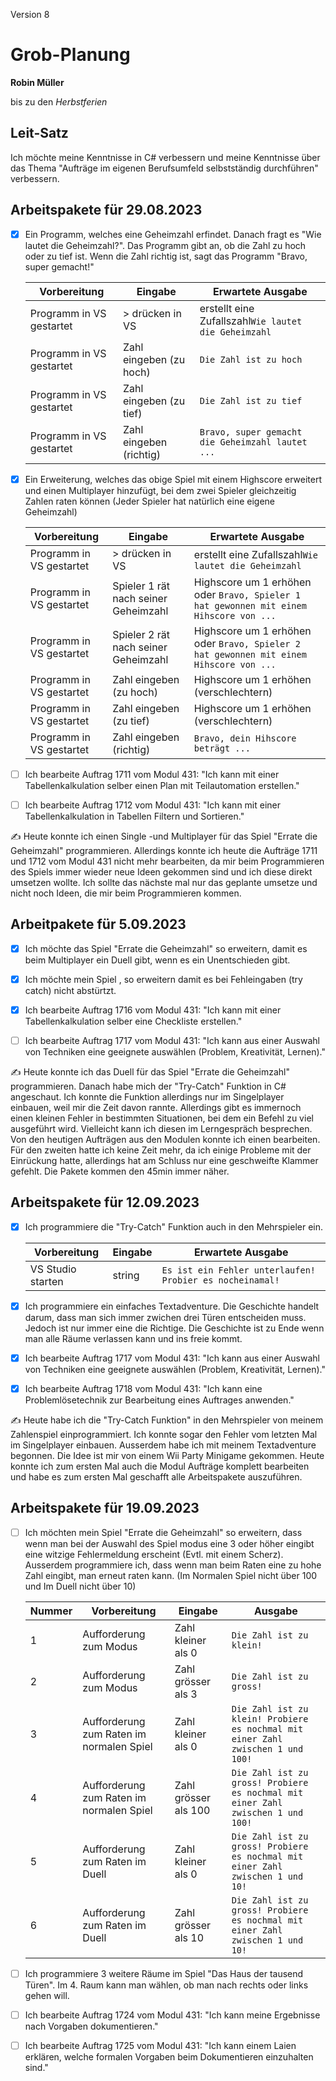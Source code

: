 Version 8

# Grob-Planung

**Robin Müller**

bis zu den *Herbstferien*

## Leit-Satz

Ich möchte meine Kenntnisse in C# verbessern und meine Kenntnisse über das Thema "Aufträge im eigenen Berufsumfeld selbstständig durchführen" verbessern.

## Arbeitspakete für 29.08.2023

- [x] Ein Programm, welches eine Geheimzahl erfindet. Danach fragt es "Wie lautet die Geheimzahl?". Das Programm gibt an, ob die Zahl zu hoch oder zu tief ist. Wenn die Zahl richtig ist, sagt das Programm "Bravo, super gemacht!"
  
  | Vorbereitung             | Eingabe                 | Erwartete Ausgabe                                    |
  | ------------------------ | ----------------------- | ---------------------------------------------------- |
  | Programm in VS gestartet | > drücken in VS         | erstellt eine Zufallszahl`Wie lautet die Geheimzahl` |
  | Programm in VS gestartet | Zahl eingeben (zu hoch) | `Die Zahl ist zu hoch`                               |
  | Programm in VS gestartet | Zahl eingeben (zu tief) | `Die Zahl ist zu tief`                               |
  | Programm in VS gestartet | Zahl eingeben (richtig) | `Bravo, super gemacht die Geheimzahl lautet ...`     |

- [x] Ein Erweiterung, welches das obige Spiel mit einem Highscore erweitert und einen Multiplayer hinzufügt, bei dem zwei Spieler gleichzeitig Zahlen raten können (Jeder Spieler hat natürlich eine eigene Geheimzahl)
  
  | Vorbereitung             | Eingabe                              | Erwartete Ausgabe                                                                      |
  | ------------------------ | ------------------------------------ | -------------------------------------------------------------------------------------- |
  | Programm in VS gestartet | > drücken in VS                      | erstellt eine Zufallszahl`Wie lautet die Geheimzahl`                                   |
  | Programm in VS gestartet | Spieler 1 rät nach seiner Geheimzahl | Highscore um 1 erhöhen oder `Bravo, Spieler 1 hat gewonnen mit einem Hihscore von ...` |
  | Programm in VS gestartet | Spieler 2 rät nach seiner Geheimzahl | Highscore um 1 erhöhen oder `Bravo, Spieler 2 hat gewonnen mit einem Hihscore von ...` |
  | Programm in VS gestartet | Zahl eingeben (zu hoch)              | Highscore um 1 erhöhen (verschlechtern)                                                |
  | Programm in VS gestartet | Zahl eingeben (zu tief)              | Highscore um 1 erhöhen (verschlechtern)                                                |
  | Programm in VS gestartet | Zahl eingeben (richtig)              | `Bravo, dein Hihscore beträgt ...`                                                     |

- [ ] Ich bearbeite Auftrag 1711 vom Modul 431: "Ich kann mit einer Tabellenkalkulation selber einen Plan mit Teilautomation erstellen."

- [ ] Ich bearbeite Auftrag 1712 vom Modul 431: "Ich kann mit einer Tabellenkalkulation in Tabellen Filtern und Sortieren."

✍️  Heute konnte ich einen Single -und Multiplayer für das Spiel "Errate die Geheimzahl" programmieren. Allerdings konnte ich heute die Aufträge 1711 und 1712 vom Modul 431 nicht mehr bearbeiten, da mir beim Programmieren des Spiels immer wieder neue Ideen gekommen sind und ich diese direkt umsetzen wollte. Ich sollte das nächste mal nur das geplante umsetze und nicht noch Ideen, die mir beim Programmieren kommen.

## Arbeitpakete für 5.09.2023

- [x] Ich möchte das Spiel "Errate die Geheimzahl" so erweitern, damit es beim Multiplayer ein Duell gibt, wenn es ein Unentschieden gibt.

- [x] Ich möchte mein Spiel , so erweitern damit es bei Fehleingaben (try catch) nicht abstürtzt. 

- [x] Ich bearbeite Auftrag 1716 vom Modul 431: "Ich kann mit einer Tabellenkalkulation selber eine Checkliste erstellen."

- [ ] Ich bearbeite Auftrag 1717 vom Modul 431: "Ich kann aus einer Auswahl von Techniken eine geeignete auswählen (Problem, Kreativität, Lernen)."

✍️  Heute konnte ich das Duell für das Spiel "Errate die Geheimzahl" programmieren. Danach habe mich der "Try-Catch" Funktion in C# angeschaut. Ich konnte die Funktion allerdings nur im Singelplayer einbauen, weil mir die Zeit davon rannte. Allerdings gibt es immernoch einen kleinen Fehler in bestimmten Situationen, bei dem ein Befehl zu viel ausgeführt wird. Vielleicht kann ich diesen im Lerngespräch besprechen. Von den heutigen Aufträgen aus den Modulen konnte ich einen bearbeiten. Für den zweiten hatte ich keine Zeit mehr, da ich einige Probleme mit der Einrückung hatte, allerdings hat am Schluss nur eine geschweifte Klammer gefehlt. Die Pakete kommen den 45min immer näher.

## Arbeitspakete für 12.09.2023

- [x] Ich programmiere die "Try-Catch" Funktion auch in den Mehrspieler ein.
  
  | Vorbereitung      | Eingabe | Erwartete Ausgabe                                        |
  | ----------------- | ------- | -------------------------------------------------------- |
  | VS Studio starten | string  | `Es ist ein Fehler unterlaufen! Probier es nocheinamal!` |

- [x] Ich programmiere ein einfaches Textadventure. Die Geschichte handelt darum, dass man sich immer zwichen drei Türen entscheiden muss. Jedoch ist nur immer eine die Richtige. Die Geschichte ist zu Ende wenn man alle Räume verlassen kann und ins freie kommt.

- [x] Ich bearbeite Auftrag 1717 vom Modul 431: "Ich kann aus einer Auswahl von Techniken eine geeignete auswählen (Problem, Kreativität, Lernen)."

- [x] Ich bearbeite Auftrag 1718 vom Modul 431: "Ich kann eine Problemlösetechnik zur Bearbeitung eines Auftrages anwenden."

✍️ Heute habe ich die "Try-Catch Funktion" in den Mehrspieler von meinem Zahlenspiel einprogrammiert. Ich konnte sogar den Fehler vom letzten Mal im Singelplayer einbauen. Ausserdem habe ich mit meinem Textadventure begonnen. Die Idee ist mir von einem Wii Party Minigame gekommen. Heute konnte ich zum ersten Mal auch die Modul Aufträge komplett bearbeiten und habe es zum ersten Mal geschafft alle Arbeitspakete auszuführen.

## Arbeitspakete für 19.09.2023

- [ ] Ich möchten mein Spiel "Errate die Geheimzahl" so erweitern, dass wenn man bei der Auswahl des Spiel modus eine 3 oder höher eingibt eine witzige Fehlermeldung erscheint (Evtl. mit einem Scherz). Ausserdem programmiere ich, dass wenn man beim Raten eine zu hohe Zahl eingibt, man erneut raten kann. (Im Normalen Spiel nicht über 100 und Im Duell nicht über 10)
  
  | Nummer | Vorbereitung                             | Eingabe              | Ausgabe                                                                         |
  | ------ | ---------------------------------------- | -------------------- | ------------------------------------------------------------------------------- |
  | 1      | Aufforderung zum Modus                   | Zahl kleiner als 0   | `Die Zahl ist zu klein!`                                                        |
  | 2      | Aufforderung zum Modus                   | Zahl grösser als 3   | `Die Zahl ist zu gross!`                                                        |
  | 3      | Aufforderung zum Raten im normalen Spiel | Zahl kleiner als 0   | `Die Zahl ist zu klein! Probiere es nochmal mit einer Zahl zwischen 1 und 100!` |
  | 4      | Aufforderung zum Raten im normalen Spiel | Zahl grösser als 100 | `Die Zahl ist zu gross! Probiere es nochmal mit einer Zahl zwischen 1 und 100!` |
  | 5      | Aufforderung zum Raten im Duell          | Zahl kleiner als 0   | `Die Zahl ist zu gross! Probiere es nochmal mit einer Zahl zwischen 1 und 10!`  |
  | 6      | Aufforderung zum Raten im Duell          | Zahl grösser als 10  | `Die Zahl ist zu gross! Probiere es nochmal mit einer Zahl zwischen 1 und 10!`  |

- [ ] Ich programmiere 3 weitere Räume im Spiel "Das Haus der tausend Türen". Im 4. Raum kann man wählen, ob man nach rechts oder links gehen will.

- [ ] Ich bearbeite Auftrag 1724 vom Modul 431: "Ich kann meine Ergebnisse nach Vorgaben dokumentieren."

- [ ] Ich bearbeite Auftrag 1725 vom Modul 431: "Ich kann einem Laien erklären, welche formalen Vorgaben beim Dokumentieren einzuhalten sind."
